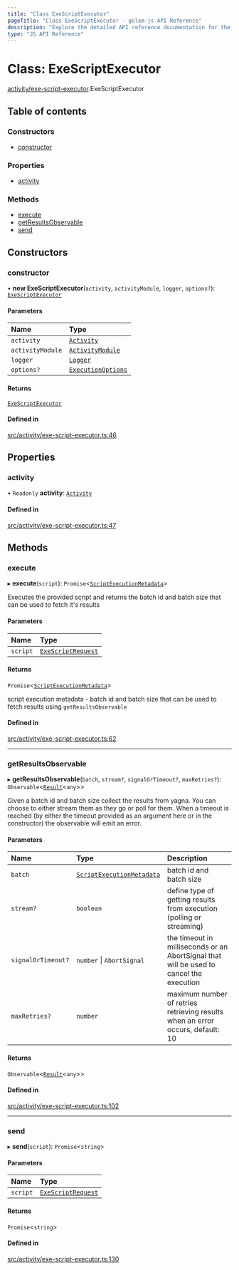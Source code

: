 ```yaml
---
title: "Class ExeScriptExecutor"
pageTitle: "Class ExeScriptExecutor - golem-js API Reference"
description: "Explore the detailed API reference documentation for the Class ExeScriptExecutor within the golem-js SDK for the Golem Network."
type: "JS API Reference"
---
```

# Class: ExeScriptExecutor

[activity/exe-script-executor](../modules/activity_exe_script_executor).ExeScriptExecutor

## Table of contents

### Constructors

- [constructor](activity_exe_script_executor.ExeScriptExecutor#constructor)

### Properties

- [activity](activity_exe_script_executor.ExeScriptExecutor#activity)

### Methods

- [execute](activity_exe_script_executor.ExeScriptExecutor#execute)
- [getResultsObservable](activity_exe_script_executor.ExeScriptExecutor#getresultsobservable)
- [send](activity_exe_script_executor.ExeScriptExecutor#send)

## Constructors

### constructor

• **new ExeScriptExecutor**(`activity`, `activityModule`, `logger`, `options?`): [`ExeScriptExecutor`](activity_exe_script_executor.ExeScriptExecutor)

#### Parameters

| Name | Type |
| :------ | :------ |
| `activity` | [`Activity`](activity_activity.Activity) |
| `activityModule` | [`ActivityModule`](../interfaces/activity_activity_module.ActivityModule) |
| `logger` | [`Logger`](../interfaces/shared_utils_logger_logger.Logger) |
| `options?` | [`ExecutionOptions`](../interfaces/activity_exe_script_executor.ExecutionOptions) |

#### Returns

[`ExeScriptExecutor`](activity_exe_script_executor.ExeScriptExecutor)

#### Defined in

[src/activity/exe-script-executor.ts:46](https://github.com/golemfactory/golem-js/blob/ed1cf1df/src/activity/exe-script-executor.ts#L46)

## Properties

### activity

• `Readonly` **activity**: [`Activity`](activity_activity.Activity)

#### Defined in

[src/activity/exe-script-executor.ts:47](https://github.com/golemfactory/golem-js/blob/ed1cf1df/src/activity/exe-script-executor.ts#L47)

## Methods

### execute

▸ **execute**(`script`): `Promise`\<[`ScriptExecutionMetadata`](../interfaces/activity_exe_script_executor.ScriptExecutionMetadata)\>

Executes the provided script and returns the batch id and batch size that can be used
to fetch it's results

#### Parameters

| Name | Type |
| :------ | :------ |
| `script` | [`ExeScriptRequest`](../interfaces/activity_exe_script_executor.ExeScriptRequest) |

#### Returns

`Promise`\<[`ScriptExecutionMetadata`](../interfaces/activity_exe_script_executor.ScriptExecutionMetadata)\>

script execution metadata - batch id and batch size that can be used to fetch results using `getResultsObservable`

#### Defined in

[src/activity/exe-script-executor.ts:62](https://github.com/golemfactory/golem-js/blob/ed1cf1df/src/activity/exe-script-executor.ts#L62)

___

### getResultsObservable

▸ **getResultsObservable**(`batch`, `stream?`, `signalOrTimeout?`, `maxRetries?`): `Observable`\<[`Result`](activity_results.Result)\<`any`\>\>

Given a batch id and batch size collect the results from yagna. You can choose to either
stream them as they go or poll for them. When a timeout is reached (by either the timeout provided
as an argument here or in the constructor) the observable will emit an error.

#### Parameters

| Name | Type | Description |
| :------ | :------ | :------ |
| `batch` | [`ScriptExecutionMetadata`](../interfaces/activity_exe_script_executor.ScriptExecutionMetadata) | batch id and batch size |
| `stream?` | `boolean` | define type of getting results from execution (polling or streaming) |
| `signalOrTimeout?` | `number` \| `AbortSignal` | the timeout in milliseconds or an AbortSignal that will be used to cancel the execution |
| `maxRetries?` | `number` | maximum number of retries retrieving results when an error occurs, default: 10 |

#### Returns

`Observable`\<[`Result`](activity_results.Result)\<`any`\>\>

#### Defined in

[src/activity/exe-script-executor.ts:102](https://github.com/golemfactory/golem-js/blob/ed1cf1df/src/activity/exe-script-executor.ts#L102)

___

### send

▸ **send**(`script`): `Promise`\<`string`\>

#### Parameters

| Name | Type |
| :------ | :------ |
| `script` | [`ExeScriptRequest`](../interfaces/activity_exe_script_executor.ExeScriptRequest) |

#### Returns

`Promise`\<`string`\>

#### Defined in

[src/activity/exe-script-executor.ts:130](https://github.com/golemfactory/golem-js/blob/ed1cf1df/src/activity/exe-script-executor.ts#L130)

